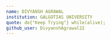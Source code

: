 ```yaml
---
name: DIVYANSH AGRAWAL
institution: GALGOTIAS UNIVERSITY
quote: do{"Keep Trying"} while(alive);
github_user: DivyanshAgrawal22
---
```

